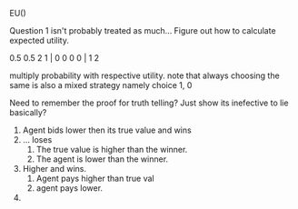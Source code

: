 EU()

Question 1 isn't probably treated as much...
Figure out how to calculate expected utility.

0.5  0.5
2 1 | 0 0
0 0 | 1 2

multiply probability with respective utility.
note that always choosing the same is also a mixed
strategy namely choice 1, 0

Need to remember the proof for truth telling?
Just show its inefective to lie basically?
1. Agent bids lower then its true value and wins
2. ... loses
	1. The true value is higher than the winner.
	2. The agent is lower than the winner.
3. Higher and wins.
	1. Agent pays higher than true val
	2. agent pays lower.
4. 

